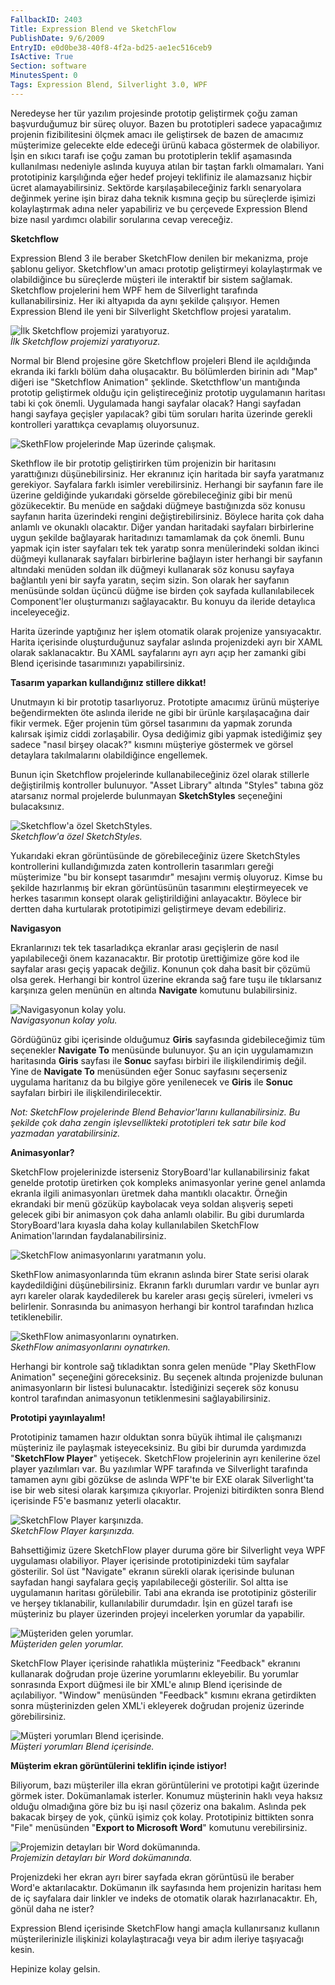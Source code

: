 ```yaml
---
FallbackID: 2403
Title: Expression Blend ve SketchFlow
PublishDate: 9/6/2009
EntryID: e0d0be38-40f8-4f2a-bd25-ae1ec516ceb9
IsActive: True
Section: software
MinutesSpent: 0
Tags: Expression Blend, Silverlight 3.0, WPF
---
```

Neredeyse her tür yazılım projesinde prototip geliştirmek çoğu zaman
başvurduğumuz bir süreç oluyor. Bazen bu prototipleri sadece yapacağımız
projenin fizibilitesini ölçmek amacı ile geliştirsek de bazen de
amacımız müşterimize gelecekte elde edeceği ürünü kabaca göstermek de
olabiliyor. İşin en sıkıcı tarafı ise çoğu zaman bu prototiplerin teklif
aşamasında kullanılması nedeniyle aslında kuyuya atılan bir taştan
farklı olmamaları. Yani prototipiniz karşılığında eğer hedef projeyi
teklifiniz ile alamazsanız hiçbir ücret alamayabilirsiniz. Sektörde
karşılaşabileceğiniz farklı senaryolara değinmek yerine işin biraz daha
teknik kısmına geçip bu süreçlerde işimizi kolaylaştırmak adına neler
yapabiliriz ve bu çerçevede Expression Blend bize nasıl yardımcı
olabilir sorularına cevap vereceğiz.

**Sketchflow**

Expression Blend 3 ile beraber SketchFlow denilen bir mekanizma, proje
şablonu geliyor. Sketchflow'un amacı prototip geliştirmeyi
kolaylaştırmak ve olabildiğince bu süreçlerde müşteri ile interaktif bir
sistem sağlamak. Sketchflow projelerini hem WPF hem de Silverlight
tarafında kullanabilirsiniz. Her iki altyapıda da aynı şekilde
çalışıyor. Hemen Expression Blend ile yeni bir Silverlight Sketchflow
projesi yaratalım.

![İlk Sketchflow projemizi
yaratıyoruz.](http://cdn.daron.yondem.com/assets/2403/06092009_1.png)\
*İlk Sketchflow projemizi yaratıyoruz.*

Normal bir Blend projesine göre Sketchflow projeleri Blend ile
açıldığında ekranda iki farklı bölüm daha oluşacaktır. Bu bölümlerden
birinin adı "Map" diğeri ise "Sketchflow Animation" şeklinde.
Sketcthflow'un mantığında prototip geliştirmek olduğu için
geliştireceğiniz prototip uygulamanın haritası tabi ki çok önemli.
Uygulamada hangi sayfalar olacak? Hangi sayfadan hangi sayfaya geçişler
yapılacak? gibi tüm soruları harita üzerinde gerekli kontrolleri
yarattıkça cevaplamış oluyorsunuz.

![SkethFlow projelerinde Map üzerinde
çalışmak.](http://cdn.daron.yondem.com/assets/2403/06092009_2.png)

Skethflow ile bir prototip geliştirirken tüm projenizin bir haritasını
yarattığınızı düşünebilirsiniz. Her ekranınız için haritada bir sayfa
yaratmanız gerekiyor. Sayfalara farklı isimler verebilirsiniz. Herhangi
bir sayfanın fare ile üzerine geldiğinde yukarıdaki görselde
görebileceğiniz gibi bir menü gözükecektir. Bu menüde en sağdaki düğmeye
bastığınızda söz konusu sayfanın harita üzerindeki rengini
değiştirebilirsiniz. Böylece harita çok daha anlamlı ve okunaklı
olacaktır. Diğer yandan haritadaki sayfaları birbirlerine uygun şekilde
bağlayarak haritadınızı tamamlamak da çok önemli. Bunu yapmak için ister
sayfaları tek tek yaratıp sonra menülerindeki soldan ikinci düğmeyi
kullanarak sayfaları birbirlerine bağlayın ister herhangi bir sayfanın
altındaki menüden soldan ilk düğmeyi kullanarak söz konusu sayfaya
bağlantılı yeni bir sayfa yaratın, seçim sizin. Son olarak her sayfanın
menüsünde soldan üçüncü düğme ise birden çok sayfada kullanılabilecek
Component'ler oluşturmanızı sağlayacaktır. Bu konuyu da ileride
detaylıca inceleyeceğiz.

Harita üzerinde yaptığınız her işlem otomatik olarak projenize
yansıyacaktır. Harita içerisinde oluşturduğunuz sayfalar aslında
projenizdeki ayrı bir XAML olarak saklanacaktır. Bu XAML sayfalarını
ayrı ayrı açıp her zamanki gibi Blend içerisinde tasarımınızı
yapabilirsiniz.

**Tasarım yaparkan kullandığınız stillere dikkat!**

Unutmayın ki bir prototip tasarlıyoruz. Prototipte amacımız ürünü
müşteriye beğendirmekten öte aslında ileride ne gibi bir ürünle
karşılaşacağına dair fikir vermek. Eğer projenin tüm görsel tasarımını
da yapmak zorunda kalırsak işimiz ciddi zorlaşabilir. Oysa dediğimiz
gibi yapmak istediğimiz şey sadece "nasıl birşey olacak?" kısmını
müşteriye göstermek ve görsel detaylara takılmalarını olabildiğince
engellemek.

Bunun için Sketchflow projelerinde kullanabileceğiniz özel olarak
stillerle değiştirilmiş kontroller bulunuyor. "Asset Library" altında
"Styles" tabına göz atarsanız normal projelerde bulunmayan
**SketchStyles** seçeneğini bulacaksınız.

![Sketchflow'a özel
SketchStyles.](http://cdn.daron.yondem.com/assets/2403/06092009_3.png)\
*Sketchflow'a özel SketchStyles.*

Yukarıdaki ekran görüntüsünde de görebileceğiniz üzere SketchStyles
kontrollerini kullandığımızda zaten kontrollerin tasarımları gereği
müşterimize "bu bir konsept tasarımdır" mesajını vermiş oluyoruz. Kimse
bu şekilde hazırlanmış bir ekran görüntüsünün tasarımını eleştirmeyecek
ve herkes tasarımın konsept olarak geliştirildiğini anlayacaktır.
Böylece bir dertten daha kurtularak prototipimizi geliştirmeye devam
edebiliriz.

**Navigasyon**

Ekranlarınızı tek tek tasarladıkça ekranlar arası geçişlerin de nasıl
yapılabileceği önem kazanacaktır. Bir prototip ürettiğimize göre kod ile
sayfalar arası geçiş yapacak değiliz. Konunun çok daha basit bir çözümü
olsa gerek. Herhangi bir kontrol üzerine ekranda sağ fare tuşu ile
tıklarsanız karşınıza gelen menünün en altında **Navigate** komutunu
bulabilirsiniz.

![Navigasyonun kolay
yolu.](http://cdn.daron.yondem.com/assets/2403/06092009_4.png)\
*Navigasyonun kolay yolu.*

Gördüğünüz gibi içerisinde olduğumuz **Giris** sayfasında
gidebileceğimiz tüm seçenekler **Navigate To** menüsünde bulunuyor. Şu
an için uygulamamızın haritasında **Giris** sayfası ile **Sonuc**
sayfası birbiri ile ilişkilendirimiş değil. Yine de **Navigate To**
menüsünden eğer Sonuc sayfasını seçerseniz uygulama haritanız da bu
bilgiye göre yenilenecek ve **Giris** ile **Sonuc** sayfaları birbiri
ile ilişkilendirilecektir.

*Not: SketchFlow projelerinde Blend Behavior'larını kullanabilirsiniz.
Bu şekilde çok daha zengin işlevsellikteki prototipleri tek satır bile
kod yazmadan yaratabilirsiniz.*

**Animasyonlar?**

SketchFlow projelerinizde isterseniz StoryBoard'lar kullanabilirsiniz
fakat genelde prototip üretirken çok kompleks animasyonlar yerine genel
anlamda ekranla ilgili animasyonları üretmek daha mantıklı olacaktır.
Örneğin ekrandaki bir menü gözüküp kaybolacak veya soldan alışveriş
sepeti gelecek gibi bir animasyon çok daha anlamlı olabilir. Bu gibi
durumlarda StoryBoard'lara kıyasla daha kolay kullanılabilen SketchFlow
Animation'larından faydalanabilirsiniz.

![SketchFlow animasyonlarını yaratmanın
yolu.](http://cdn.daron.yondem.com/assets/2403/06092009_5.png)

SkethFlow animasyonlarında tüm ekranın aslında birer State serisi olarak
kaydedildiğini düşünebilirsiniz. Ekranın farklı durumları vardır ve
bunlar ayrı ayrı kareler olarak kaydedilerek bu kareler arası geçiş
süreleri, ivmeleri vs belirlenir. Sonrasında bu animasyon herhangi bir
kontrol tarafından hızlıca tetiklenebilir.

![SkethFlow animasyonlarını
oynatırken.](http://cdn.daron.yondem.com/assets/2403/06092009_6.png)\
*SkethFlow animasyonlarını oynatırken.*

Herhangi bir kontrole sağ tıkladıktan sonra gelen menüde "Play SkethFlow
Animation" seçeneğini göreceksiniz. Bu seçenek altında projenizde
bulunan animasyonların bir listesi bulunacaktır. İstediğinizi seçerek
söz konusu kontrol tarafından animasyonun tetiklenmesini
sağlayabilirsiniz.

**Prototipi yayınlayalım!**

Prototipiniz tamamen hazır olduktan sonra büyük ihtimal ile çalışmanızı
müşteriniz ile paylaşmak isteyeceksiniz. Bu gibi bir durumda yardımızda
"**SketchFlow Player**" yetişecek. SketchFlow projelerinin ayrı
kenilerine özel player yazılımları var. Bu yazılımlar WPF tarafında ve
Silverlight tarafında tamamen aynı gibi gözükse de aslında WPF'te bir
EXE olarak Silverlight'ta ise bir web sitesi olarak karşımıza
çıkıyorlar. Projenizi bitirdikten sonra Blend içerisinde F5'e basmanız
yeterli olacaktır.

![SketchFlow Player
karşınızda.](http://cdn.daron.yondem.com/assets/2403/06092009_7.png)\
*SketchFlow Player karşınızda.*

Bahsettiğimiz üzere SketchFlow player duruma göre bir Silverlight veya
WPF uygulaması olabiliyor. Player içerisinde prototipinizdeki tüm
sayfalar gösterilir. Sol üst "Navigate" ekranın sürekli olarak
içerisinde bulunan sayfadan hangi sayfalara geçiş yapılabileceği
gösterilir. Sol altta ise uygulamanın haritası görülebilir. Tabi ana
ekranda ise prototipiniz gösterilir ve herşey tıklanabilir,
kullanılabilir durumdadır. İşin en güzel tarafı ise müşteriniz bu player
üzerinden projeyi incelerken yorumlar da yapabilir.

![Müşteriden gelen
yorumlar.](http://cdn.daron.yondem.com/assets/2403/06092009_8.png)\
*Müşteriden gelen yorumlar.*

SketchFlow Player içerisinde rahatlıkla müşteriniz "Feedback" ekranını
kullanarak doğrudan proje üzerine yorumlarını ekleyebilir. Bu yorumlar
sonrasında Export düğmesi ile bir XML'e alınıp Blend içerisinde de
açılabiliyor. "Window" menüsünden "Feedback" kısmını ekrana getirdikten
sonra müşterinizden gelen XML'i ekleyerek doğrudan projeniz üzerinde
görebilirsiniz.

![Müşteri yorumları Blend
içerisinde.](http://cdn.daron.yondem.com/assets/2403/06092009_9.png)\
*Müşteri yorumları Blend içerisinde.*

**Müşterim ekran görüntülerini teklifin içinde istiyor!**

Biliyorum, bazı müşteriler illa ekran görüntülerini ve prototipi kağıt
üzerinde görmek ister. Dokümanlamak isterler. Konumuz müşterinin haklı
veya haksız olduğu olmadığına göre biz bu işi nasıl çözeriz ona bakalım.
Aslında pek bakacak birşey de yok, çünkü işimiz çok kolay. Prototipiniz
bittikten sonra "File" menüsünden "**Export to Microsoft Word**"
komutunu verebilirsiniz.

![Projemizin detayları bir Word
dokümanında.](http://cdn.daron.yondem.com/assets/2403/06092009_10.png)\
*Projemizin detayları bir Word dokümanında.*

Projenizdeki her ekran ayrı birer sayfada ekran görüntüsü ile beraber
Word'e aktarılacaktır. Dokümanın ilk sayfasında hem projenizin haritası
hem de iç sayfalara dair linkler ve indeks de otomatik olarak
hazırlanacaktır. Eh, gönül daha ne ister?

Expression Blend içerisinde SketchFlow hangi amaçla kullanırsanız
kullanın müşterilerinizle ilişkinizi kolaylaştıracağı veya bir adım
ileriye taşıyacağı kesin.

Hepinize kolay gelsin.


